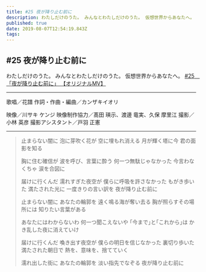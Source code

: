 ```yaml
---
title: #25 夜が降り止む前に
description: わたしだけのうた。 みんなとわたしだけのうた。 仮想世界からあなたへ。
published: true
date: 2019-08-07T12:54:19.843Z
tags: 
---
```


## #25 夜が降り止む前に
わたしだけのうた。
みんなとわたしだけのうた。
仮想世界からあなたへ。
[#25　「夜が降り止む前に」 【オリジナルMV】](https://youtu.be/dledRqPTNT8)
***
歌唱／花譜
作詞・作曲・編曲／カンザキイオリ

映像／川サキ ケンジ
映像制作協力／髙田 瑛示、渡邊 竜実、久保 摩里江
撮影／小林 英彦
撮影アシスタント／戸羽 正憲
***
> 止まらない闇に
> 泡に芽吹く花が
> 空に埋もれ消える
> 月が輝く塔に今
> 君の面影を知る
> 
> 胸に住む確信が
> 波を呼び、言葉に酔う
> 何一つ無駄じゃなかった
> 今言わなくちゃ
> 涙を合図に
> 
> 届けに行くんだ
> 濡れすぎた夜空が
> 僕らに呼吸を許さなかった
> もがき歩いた
> 満たされた光に
> 一度きりの言い訳を
> 夜が降り止む前に
> 
> 
> 止まらない闇に
> あなたの輪郭を
> 遠く鳴る海が奪い去る
> 胸が照らすその場所には
> 知りたい言葉がある
> 
> あなたにはわからないわ
> 何一つ聞こえないや
> ｢今まで｣と｢これから｣は
> かき乱した夜に消えていけ
> 
> 届けに行くんだ
> 喚き出す夜空が
> 僕らの明日を信じなかった
> 裏切り歩いた
> 満たされた朝日で
> 熱を、意味を、捨てていく
> 
> 濡れ出した街に
> あなたの輪郭を
> 淡い指先でなぞる
> 夜が降り止む前に

